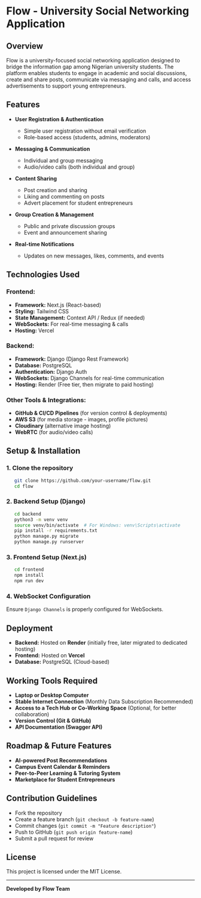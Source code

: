 # Flow - University Social Networking Application

## Overview
Flow is a university-focused social networking application designed to bridge the information gap among Nigerian university students. The platform enables students to engage in academic and social discussions, create and share posts, communicate via messaging and calls, and access advertisements to support young entrepreneurs.

## Features
- **User Registration & Authentication**
  - Simple user registration without email verification
  - Role-based access (students, admins, moderators)

- **Messaging & Communication**
  - Individual and group messaging
  - Audio/video calls (both individual and group)

- **Content Sharing**
  - Post creation and sharing
  - Liking and commenting on posts
  - Advert placement for student entrepreneurs

- **Group Creation & Management**
  - Public and private discussion groups
  - Event and announcement sharing

- **Real-time Notifications**
  - Updates on new messages, likes, comments, and events

## Technologies Used
### **Frontend:**
- **Framework:** Next.js (React-based)
- **Styling:** Tailwind CSS
- **State Management:** Context API / Redux (if needed)
- **WebSockets:** For real-time messaging & calls
- **Hosting:** Vercel

### **Backend:**
- **Framework:** Django (Django Rest Framework)
- **Database:** PostgreSQL
- **Authentication:** Django Auth
- **WebSockets:** Django Channels for real-time communication
- **Hosting:** Render (Free tier, then migrate to paid hosting)

### **Other Tools & Integrations:**
- **GitHub & CI/CD Pipelines** (for version control & deployments)
- **AWS S3** (for media storage - images, profile pictures)
- **Cloudinary** (alternative image hosting)
- **WebRTC** (for audio/video calls)

## Setup & Installation
### **1. Clone the repository**
```sh
   git clone https://github.com/your-username/flow.git
   cd flow
```

### **2. Backend Setup (Django)**
```sh
   cd backend
   python3 -m venv venv
   source venv/bin/activate  # For Windows: venv\Scripts\activate
   pip install -r requirements.txt
   python manage.py migrate
   python manage.py runserver
```

### **3. Frontend Setup (Next.js)**
```sh
   cd frontend
   npm install
   npm run dev
```

### **4. WebSocket Configuration**
Ensure `Django Channels` is properly configured for WebSockets.

## Deployment
- **Backend:** Hosted on **Render** (initially free, later migrated to dedicated hosting)
- **Frontend:** Hosted on **Vercel**
- **Database:** PostgreSQL (Cloud-based)

## Working Tools Required
- **Laptop or Desktop Computer**
- **Stable Internet Connection** (Monthly Data Subscription Recommended)
- **Access to a Tech Hub or Co-Working Space** (Optional, for better collaboration)
- **Version Control (Git & GitHub)**
- **API Documentation (Swagger API)**

## Roadmap & Future Features
- **AI-powered Post Recommendations**
- **Campus Event Calendar & Reminders**
- **Peer-to-Peer Learning & Tutoring System**
- **Marketplace for Student Entrepreneurs**

## Contribution Guidelines
- Fork the repository
- Create a feature branch (`git checkout -b feature-name`)
- Commit changes (`git commit -m "Feature description"`)
- Push to GitHub (`git push origin feature-name`)
- Submit a pull request for review

## License
This project is licensed under the MIT License.

---
**Developed by Flow Team**

